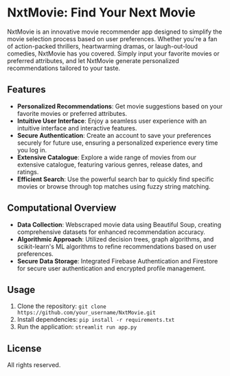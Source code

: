 # NxtMovie: Find Your Next Movie

NxtMovie is an innovative movie recommender app designed to simplify the movie selection process based on user preferences. Whether you're a fan of action-packed thrillers, heartwarming dramas, or laugh-out-loud comedies, NxtMovie has you covered. Simply input your favorite movies or preferred attributes, and let NxtMovie generate personalized recommendations tailored to your taste.

## Features
- **Personalized Recommendations**: Get movie suggestions based on your favorite movies or preferred attributes.
- **Intuitive User Interface**: Enjoy a seamless user experience with an intuitive interface and interactive features.
- **Secure Authentication**: Create an account to save your preferences securely for future use, ensuring a personalized experience every time you log in.
- **Extensive Catalogue**: Explore a wide range of movies from our extensive catalogue, featuring various genres, release dates, and ratings.
- **Efficient Search**: Use the powerful search bar to quickly find specific movies or browse through top matches using fuzzy string matching.

## Computational Overview
- **Data Collection**: Webscraped movie data using Beautiful Soup, creating comprehensive datasets for enhanced recommendation accuracy.
- **Algorithmic Approach**: Utilized decision trees, graph algorithms, and scikit-learn's ML algorithms to refine recommendations based on user preferences.
- **Secure Data Storage**: Integrated Firebase Authentication and Firestore for secure user authentication and encrypted profile management.

## Usage
1. Clone the repository: `git clone https://github.com/your_username/NxtMovie.git`
2. Install dependencies: `pip install -r requirements.txt`
3. Run the application: `streamlit run app.py`

## License
All rights reserved.
